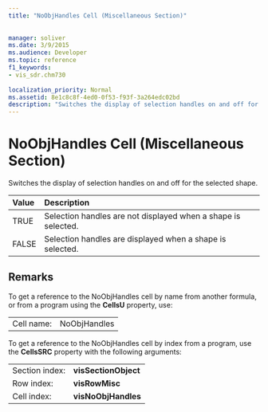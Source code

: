 ```yaml
---
title: "NoObjHandles Cell (Miscellaneous Section)"
 
 
manager: soliver
ms.date: 3/9/2015
ms.audience: Developer
ms.topic: reference
f1_keywords:
- vis_sdr.chm730
 
localization_priority: Normal
ms.assetid: 8e1c8c8f-4ed0-0f53-f93f-3a264edc02bd
description: "Switches the display of selection handles on and off for the selected shape."
---
```


# NoObjHandles Cell (Miscellaneous Section)

Switches the display of selection handles on and off for the selected shape.
  
|**Value**|**Description**|
|:-----|:-----|
| TRUE  <br/> | Selection handles are not displayed when a shape is selected.  <br/> |
| FALSE  <br/> | Selection handles are displayed when a shape is selected.  <br/> |
   
## Remarks

To get a reference to the NoObjHandles cell by name from another formula, or from a program using the **CellsU** property, use: 
  
|||
|:-----|:-----|
| Cell name:  <br/> | NoObjHandles  <br/> |
   
To get a reference to the NoObjHandles cell by index from a program, use the **CellsSRC** property with the following arguments: 
  
|||
|:-----|:-----|
| Section index:  <br/> |**visSectionObject** <br/> |
| Row index:  <br/> |**visRowMisc** <br/> |
| Cell index:  <br/> |**visNoObjHandles** <br/> |
   

